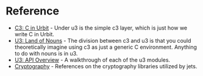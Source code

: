 # Reference

- [C3: C in Urbit](./c.md) - Under u3 is the simple c3 layer, which is just how we write C in Urbit.
- [U3: Land of Nouns](./nouns.md) - The division between c3 and u3 is that you could theoretically imagine using c3 as just a generic C environment. Anything to do with nouns is in u3.
- [U3: API Overview](./api.md) - A walkthrough of each of the u3 modules.
- [Cryptography](./cryptography.md) - References on the cryptography libraries utilized by jets.
